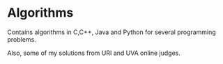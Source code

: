 # Algorithms

Contains algorithms in C,C++, Java and Python for several programming problems.

Also, some of my solutions from URI and UVA online judges.
